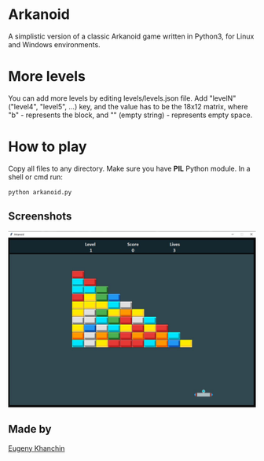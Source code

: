 # Arkanoid
A simplistic version of a classic Arkanoid game written in Python3, for Linux and Windows environments.

# More levels
You can add more levels by editing levels/levels.json file.
Add "levelN" ("level4", "level5", ...) key, and the value has to be the 18x12 matrix, where "b" - represents the block, and "" (empty string) - represents empty space.

# How to play
Copy all files to any directory. Make sure you have <b>PIL</b> Python module. In a shell or cmd run:

```shell
python arkanoid.py
```

## Screenshots
![Start screen](screenshots/arkanoid.JPG)

## Made by
[Eugeny Khanchin](https://github.com/eKhanchin)
